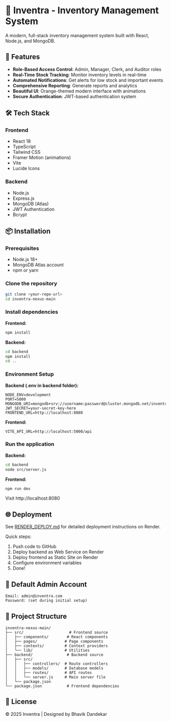 # 🏪 Inventra - Inventory Management System

A modern, full-stack inventory management system built with React, Node.js, and MongoDB.

## 🚀 Features

- **Role-Based Access Control**: Admin, Manager, Clerk, and Auditor roles
- **Real-Time Stock Tracking**: Monitor inventory levels in real-time
- **Automated Notifications**: Get alerts for low stock and important events
- **Comprehensive Reporting**: Generate reports and analytics
- **Beautiful UI**: Orange-themed modern interface with animations
- **Secure Authentication**: JWT-based authentication system

## 🛠️ Tech Stack

### Frontend
- React 18
- TypeScript
- Tailwind CSS
- Framer Motion (animations)
- Vite
- Lucide Icons

### Backend
- Node.js
- Express.js
- MongoDB (Atlas)
- JWT Authentication
- Bcrypt

## 📦 Installation

### Prerequisites
- Node.js 18+
- MongoDB Atlas account
- npm or yarn

### Clone the repository
```bash
git clone <your-repo-url>
cd inventra-nexus-main
```

### Install dependencies

**Frontend:**
```bash
npm install
```

**Backend:**
```bash
cd backend
npm install
cd ..
```

### Environment Setup

**Backend (.env in backend folder):**
```env
NODE_ENV=development
PORT=5000
MONGODB_URI=mongodb+srv://username:password@cluster.mongodb.net/inventra
JWT_SECRET=your-secret-key-here
FRONTEND_URL=http://localhost:8080
```

**Frontend:**
```env
VITE_API_URL=http://localhost:5000/api
```

### Run the application

**Backend:**
```bash
cd backend
node src/server.js
```

**Frontend:**
```bash
npm run dev
```

Visit http://localhost:8080

## 🌐 Deployment

See [RENDER_DEPLOY.md](./RENDER_DEPLOY.md) for detailed deployment instructions on Render.

Quick steps:
1. Push code to GitHub
2. Deploy backend as Web Service on Render
3. Deploy frontend as Static Site on Render
4. Configure environment variables
5. Done!

## 👤 Default Admin Account

```
Email: admin@inventra.com
Password: (set during initial setup)
```

## 📝 Project Structure

```
inventra-nexus-main/
├── src/                    # Frontend source
│   ├── components/        # React components
│   ├── pages/            # Page components
│   ├── contexts/         # Context providers
│   └── lib/              # Utilities
├── backend/               # Backend source
│   ├── src/
│   │   ├── controllers/  # Route controllers
│   │   ├── models/       # Database models
│   │   ├── routes/       # API routes
│   │   └── server.js     # Main server file
│   └── package.json
└── package.json           # Frontend dependencies
```

## 📄 License

© 2025 Inventra | Designed by Bhavik Dandekar
